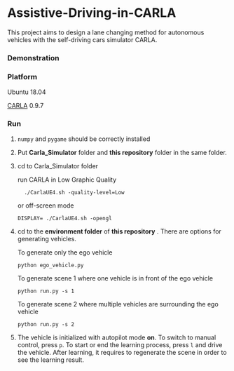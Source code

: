 # Assistive-Driving-in-CARLA

This project aims to design a lane changing method for autonomous vehicles with the self-driving cars simulator CARLA.

### Demonstration


### Platform

Ubuntu 18.04

[CARLA](http://carla.org/) 0.9.7

### Run

1.  `numpy` and `pygame` should be correctly installed

2. Put **Carla_Simulator** folder and **this repository** folder in the same folder.

3. cd to Carla_Simulator folder

   run CARLA in Low Graphic Quality 

   `  ./CarlaUE4.sh -quality-level=Low`

   or off-screen mode

   `DISPLAY= ./CarlaUE4.sh -opengl`

4. cd to the **environment folder** of **this repository** . There are options for generating vehicles.

   To generate only the ego vehicle
   
   `python ego_vehicle.py`
   
   To generate scene 1 where one vehicle is in front of the ego vehicle
   
   `python run.py -s 1`
   
   To generate scene 2 where multiple vehicles are surrounding the ego vehicle
   
   `python run.py -s 2` 
   
5.  The vehicle is initialized with autopilot mode **on**. To switch to manual control, press `p`. To start or end the learning process, press `l` and drive the vehicle. After learning, it requires to regenerate the scene in order to see the learning result.
